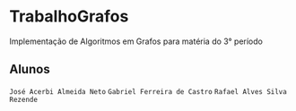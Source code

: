 # TrabalhoGrafos
Implementação de Algoritmos em Grafos para matéria do 3° período

## Alunos

`José Acerbi Almeida Neto`
`Gabriel Ferreira de Castro`
`Rafael Alves Silva Rezende`
